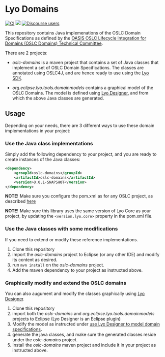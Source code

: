 # Lyo Domains

[![CI](https://github.com/eclipse/lyo.domains/workflows/CI/badge.svg?branch=master)](https://github.com/eclipse/lyo.domains/actions?query=workflow%3ACI)
[![](https://img.shields.io/badge/javadoc-latest-blue.svg)](https://download.eclipse.org/lyo/docs/domains/latest/apidocs/)
[![Discourse users](https://img.shields.io/discourse/users?color=28bd84&server=https%3A%2F%2Fforum.open-services.net%2F)](https://forum.open-services.net/)


This repository contains Java implemenations of the OSLC Domain Specifications as defined by the [OASIS OSLC Lifecycle Integration for Domains (OSLC Domains) Technical Committee](https://www.oasis-open.org/committees/oslc-domains/charter.php).

There are 2 projects:

* *oslc-domains* is a maven project that contains a set of Java classes that implement a set of OSLC Domain Specifications. The classes are annotated using OSLC4J, and are hence ready to use using the [Lyo SDK](https://wiki.eclipse.org/Lyo).

* *org.eclipse.lyo.tools.domainmodels* contains a graphical model of the OSLC Domains. The model is defined using [Lyo Designer](https://wiki.eclipse.org/Lyo/Lyo_Designer), and from which the above Java classes are generated.

## Usage

Depending on your needs, there are 3 different ways to use these domain implementations in your project:

### Use the Java class implementations 

Simply add the following dependency to your project, and you are ready to create instances of the Java classes:
```xml
<dependency>
	<groupId>oslc-domains</groupId>
	<artifactId>oslc-domains</artifactId>
	<version>0.0.1-SNAPSHOT</version>
</dependency>
```

**NOTE!** Make sure you configure the pom.xml as for any OSLC project, as described [here](https://oslc.github.io/developing-oslc-applications/eclipse_lyo/setup-an-oslc-provider-consumer-application.html#customize-project-pom-file)

**NOTE!** Make sure this library uses the same version of Lyo Core as your project, by updating the ```<version.lyo.core>``` property in the pom.xml file.

### Use the Java classes with some modifications

If you need to extend or modify these reference implementations.

1. Clone this repository
1. import the *oslc-domains* project to Eclipse (or any other IDE) and modify its content as desired.
1. run ```mvn install``` on the *oslc-domains* project.
1. Add the maven dependency to your project as instructed above.

### Graphically modify and extend the OSLC domains

You can also augument and modify the classes graphically using [Lyo Designer](https://wiki.eclipse.org/Lyo/Lyo_Designer).

1. Clone this repository
1. import both the *oslc-domains* and *org.eclipse.lyo.tools.domainmodels* projects to Eclipse (Lyo Designer is an Eclipse plugin) 
1. Modify the model as instructed under [use Lyo Designer to model domain specifications](https://wiki.eclipse.org/Lyo/DomainSpecificationModelling).
1. generate the java classes, and make sure the generated classes reside under the *oslc-domains* project.
1. Install the *oslc-domains* maven project and include it in your project as instructed above.

